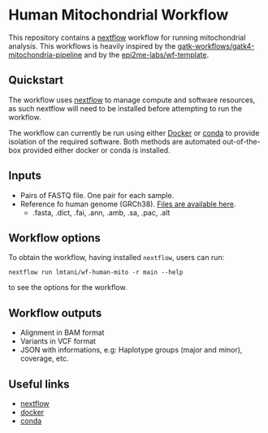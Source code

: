 # Human Mitochondrial Workflow

This repository contains a [nextflow](https://www.nextflow.io/) workflow
for running mitochondrial analysis. This workflows is heavily inspired by the [gatk-workflows/gatk4-mitochondria-pipeline](https://github.com/gatk-workflows/gatk4-mitochondria-pipeline) and by
the [epi2me-labs/wf-template](https://github.com/epi2me-labs/wf-template).


## Quickstart

The workflow uses [nextflow](https://www.nextflow.io/) to manage compute and
software resources, as such nextflow will need to be installed before attempting
to run the workflow.

The workflow can currently be run using either
[Docker](https://www.docker.com/products/docker-desktop) or
[conda](https://docs.conda.io/en/latest/miniconda.html) to provide isolation of
the required software. Both methods are automated out-of-the-box provided
either docker or conda is installed.


## Inputs

- Pairs of FASTQ file. One pair for each sample.
- Reference fo human genome (GRCh38). [Files are available here](https://console.cloud.google.com/storage/browser/genomics-public-data/references/hg38/v0).
  - .fasta, .dict, .fai, .ann, .amb, .sa, .pac, .alt

## Workflow options

To obtain the workflow, having installed `nextflow`, users can run:

```
nextflow run lmtani/wf-human-mito -r main --help
```

to see the options for the workflow.

## Workflow outputs

- Alignment in BAM format
- Variants in VCF format
- JSON with informations, e.g: Haplotype groups (major and minor), coverage, etc.

## Useful links

* [nextflow](https://www.nextflow.io/)
* [docker](https://www.docker.com/products/docker-desktop)
* [conda](https://docs.conda.io/en/latest/miniconda.html)
